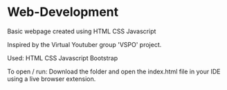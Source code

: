 # Web-Development
Basic webpage created using HTML CSS Javascript

Inspired by the Virtual Youtuber group 'VSPO' project.

Used:
HTML
CSS
Javascript
Bootstrap

To open / run:
Download the folder and open the index.html file in your IDE using a live browser extension.
